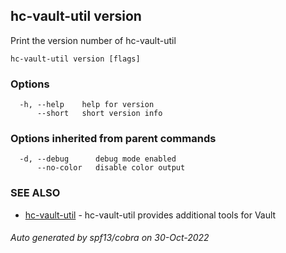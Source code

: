 ## hc-vault-util version

Print the version number of hc-vault-util

```
hc-vault-util version [flags]
```

### Options

```
  -h, --help    help for version
      --short   short version info
```

### Options inherited from parent commands

```
  -d, --debug      debug mode enabled
      --no-color   disable color output
```

### SEE ALSO

* [hc-vault-util](hc-vault-util.md)	 - hc-vault-util provides additional tools for Vault

###### Auto generated by spf13/cobra on 30-Oct-2022
